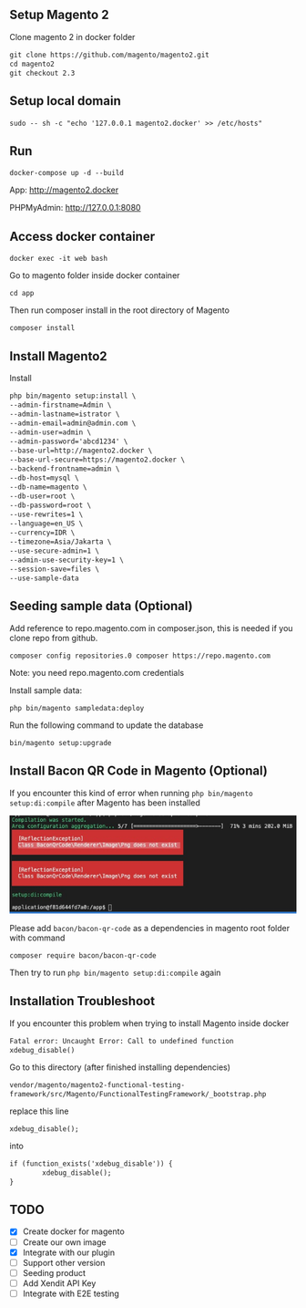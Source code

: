 ## Setup Magento 2
Clone magento 2 in docker folder
```
git clone https://github.com/magento/magento2.git
cd magento2
git checkout 2.3
```

## Setup local domain
```
sudo -- sh -c "echo '127.0.0.1 magento2.docker' >> /etc/hosts"
```

## Run
```
docker-compose up -d --build
```

App: http://magento2.docker

PHPMyAdmin: http://127.0.0.1:8080

## Access docker container
```
docker exec -it web bash
```

Go to magento folder inside docker container

```
cd app
```

Then run composer install in the root directory of Magento
```
composer install
```

## Install Magento2

Install
```
php bin/magento setup:install \
--admin-firstname=Admin \
--admin-lastname=istrator \
--admin-email=admin@admin.com \
--admin-user=admin \
--admin-password='abcd1234' \
--base-url=http://magento2.docker \
--base-url-secure=https://magento2.docker \
--backend-frontname=admin \
--db-host=mysql \
--db-name=magento \
--db-user=root \
--db-password=root \
--use-rewrites=1 \
--language=en_US \
--currency=IDR \
--timezone=Asia/Jakarta \
--use-secure-admin=1 \
--admin-use-security-key=1 \
--session-save=files \
--use-sample-data
```

## Seeding sample data (Optional)

Add reference to repo.magento.com in composer.json, this is needed if you clone repo from github.

```
composer config repositories.0 composer https://repo.magento.com
```
Note: you need repo.magento.com credentials

Install sample data:
```
php bin/magento sampledata:deploy
```

Run the following command to update the database
```
bin/magento setup:upgrade
```

## Install Bacon QR Code in Magento (Optional)

If you encounter this kind of error when running `php bin/magento setup:di:compile` after Magento has been installed

![Error Qr Code](assets/composer_qr.jpeg "Error Qr Code")

Please add `bacon/bacon-qr-code` as a dependencies in magento root folder with command

```
composer require bacon/bacon-qr-code
```

Then try to run `php bin/magento setup:di:compile` again

## Installation Troubleshoot

If you encounter this problem when trying to install Magento inside docker
```
Fatal error: Uncaught Error: Call to undefined function xdebug_disable()
```

Go to this directory (after finished installing dependencies)
```
vendor/magento/magento2-functional-testing-framework/src/Magento/FunctionalTestingFramework/_bootstrap.php
```

replace this line
```
xdebug_disable();
```

into
```
if (function_exists('xdebug_disable')) {
        xdebug_disable();
}
```

## TODO
- [x] Create docker for magento
- [ ] Create our own image
- [x] Integrate with our plugin
- [ ] Support other version
- [ ] Seeding product
- [ ] Add Xendit API Key
- [ ] Integrate with E2E testing
